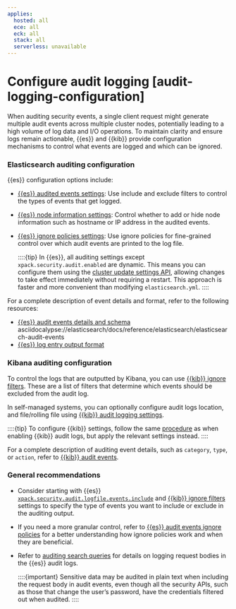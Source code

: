 ```yaml
---
applies:
  hosted: all
  ece: all
  eck: all
  stack: all
  serverless: unavailable
---
```


# Configure audit logging [audit-logging-configuration]

When auditing security events, a single client request might generate multiple audit events across multiple cluster nodes, potentially leading to a high volume of log data and I/O operations. To maintain clarity and ensure logs remain actionable, {{es}} and {{kib}} provide configuration mechanisms to control what events are logged and which can be ignored.

### Elasticsearch auditing configuration

{{es}} configuration options include:

  * [{{es}} audited events settings](https://www.elastic.co/guide/en/elasticsearch/reference/current/auditing-settings.html#event-audit-settings): Use include and exclude filters to control the types of events that get logged.
  * [{{es}} node information settings](https://www.elastic.co/guide/en/elasticsearch/reference/current/auditing-settings.html#node-audit-settings): Control whether to add or hide node information such as hostname or IP address in the audited events.
  * [{{es}} ignore policies settings](https://www.elastic.co/guide/en/elasticsearch/reference/current/auditing-settings.html#audit-event-ignore-policies): Use ignore policies for fine-grained control over which audit events are printed to the log file.

    ::::{tip}
    In {{es}}, all auditing settings except `xpack.security.audit.enabled` are dynamic. This means you can configure them using the [cluster update settings API](https://www.elastic.co/guide/en/elasticsearch/reference/current/cluster-update-settings.html), allowing changes to take effect immediately without requiring a restart. This approach is faster and more convenient than modifying `elasticsearch.yml`. 
    ::::

For a complete description of event details and format, refer to the following resources:
  * [{{es}} audit events details and schema]() asciidocalypse://elasticsearch/docs/reference/elasticsearch/elasticsearch-audit-events
  * [{{es}} log entry output format](/deploy-manage/monitor/logging-configuration/logfile-audit-output.md#audit-log-entry-format)

### Kibana auditing configuration

To control the logs that are outputted by Kibana, you can use [{{kib}} ignore filters](https://www.elastic.co/guide/en/kibana/current/security-settings-kb.html#audit-logging-ignore-filters). These are a list of filters that determine which events should be excluded from the audit log.

In self-managed systems, you can optionally configure audit logs location, and file/rolling file using [{{kib}} audit logging settings](https://www.elastic.co/guide/en/kibana/current/security-settings-kb.html#audit-logging-settings).


::::{tip}
To configure {{kib}} settings, follow the same [procedure](./enabling-audit-logs.md#enable-audit-logging-procedure) as when enabling {{kib}} audit logs, but apply the relevant settings instead.
::::

For a complete description of auditing event details, such as `category`, `type`, or `action`, refer to [{{kib}} audit events](https://www.elastic.co/guide/en/kibana/current/xpack-security-audit-logging.html#xpack-security-ecs-audit-logging).

### General recommendations

* Consider starting with {{es}} [`xpack.security.audit.logfile.events.include`](https://www.elastic.co/guide/en/elasticsearch/reference/current/auditing-settings.html#xpack-sa-lf-events-include) and [{{kib}} ignore filters](https://www.elastic.co/guide/en/kibana/current/security-settings-kb.html#audit-logging-ignore-filters) settings to specify the type of events you want to include or exclude in the auditing output.

* If you need a more granular control, refer to [{{es}} audit events ignore policies](./logfile-audit-events-ignore-policies.md) for a better understanding how ignore policies work and when they are beneficial.

* Refer to [auditing search queries](./auditing-search-queries.md) for details on logging request bodies in the {{es}} audit logs.

  ::::{important}
  Sensitive data may be audited in plain text when including the request body in audit events, even though all the security APIs, such as those that change the user’s password, have the credentials filtered out when audited.
  ::::
